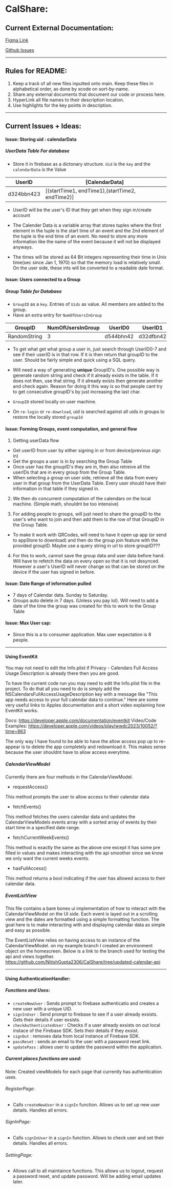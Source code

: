 # CalShare:

## Current External Documentation:

[Figma Link](https://www.figma.com/file/LdDJt5Q6lnb4CsLLT1BDb6/ECS189E-Project-UI?type=design&node-id=01&mode=design&t=z8j25F6VY80fcINF-0)

[Github Issues](https://github.com/NitishGupta2306/CalShare/issues)

---
## Rules for README:
1. Keep a track of all new files inputted onto main. Keep these files in alphabetical order, as done by xcode on sort-by-name.
2. Share any external documents that document our code or process here.
3. HyperLink all file names to their description location.
4. Use highlights for the key points in description.

---

## Current Issues + Ideas:

#### Issue: Storing uid : calendarData
##### UserData Table For database
- Store it in firebase as a dictonary structure. `Uid` is the `key` and the `calendarData` is the Value

|  UserID  |    [CalendarData]    |
|----------|----------------------|
|d324bbn423|[(startTime1, endTime1),(startTime2, endTime2)]|

- UserID will be the user's ID that they get when they sign in/create account

- The Calender Data is a variable array that stores tuples where the first element in the tuple is the start time of an event and the 2nd element of the tuple is the end time of an event. No need to store any more information like the name of the event because it will not be displayed anyways.

- The times will be stored as 64 Bit integers representing their time in Unix time(sec since Jan 1, 1970) so that the memory load is relatively small. On the user side, these ints will be converted to a readable date format.


#### Issue: Users connected to a Group
##### Group Table for Database
- `GroupID` as a `key`. Entries of `Uids` as value. All members are added to the group.
- Have an extra entry for `NumOfUsersInGroup`

|   GroupID  |NumOfUsersInGroup| UserID0 | UserID1 | UserID2 | UserID3 | UserID4 | UserID5 | UserID6 | UserID7 |
|------------|-----------------|---------|---------|---------|---------|---------|---------|---------|---------|
|RandomString|        3        |d544bhn42|d32dfbn42|d390jmn78|         |         |         |         |         |

- To get what get what group a user in, just search through UserID0-7 and see if their userID is in that row. If it is then return that groupID to the user. Should be fairly simple and quick using a SQL query.

- Will need a way of generating **unique** GroupID's. One possible way is generate random string and check if it already exists in the table. If it does not then, use that string. If it already exists then generate another and check again. Reason for doing it this way is so that people cant try to get consecutive groupID's by just increasing the last char.

- `GroupID` stored locally on user machine.
                    
- On `re-login` or `re-download`, uid is searched against all uids in groups to restore the locally stored `groupId`


#### Issue: Forming Groups, event computation, and general flow
1. Getting userData flow
  * Get userID from user by either signing in or from device(previous sign in)
  * Get the groups a user is in by searching the Group Table
  * Once user has the groupID's they are in, then also retreive all the userIDs that are in every group from the Group Table. 
  * When selecting a group on user side, retrieve all the data from every user in that group from the UserData Table. Every user should have their information in that table if they signed in.
 
2. We then do concurrent computation of the calendars on the local machine. (Simple math, shouldnt be too intensive)

3. For adding people to groups, will just need to share the groupID to the user's who want to join and then add them to the row of that GroupID in the Group Table.
  * To make it work with QRCodes, will need to have it open up app (or send to appStore to download) and then do the group join feature with the provided groupID. Maybe use a query string in url to store groupID???
4. For this to work, cannot save the group data and user data before hand. Will have to refetch the data on every open so that it is not desynced. However a user's UserID will never change so that can be stored on the device if the user has signed in before.

#### Issue: Date Range of information pulled
- 7 days of Calendar data. Sunday to Saturday.
- Groups auto delete in 7 days. (Unless you pay lol). Will need to add a date of the time the group was created for this to work to the Group Table

#### Issue: Max User cap:
- Since this is a to consumer application. Max user expectation is 8 people.

----

#### Using EventKit
You may not need to edit the Info.plist if Privacy - Calendars Full Access Usage Description
is already there then you are good.

To have the current code run you may need to edit the Info.plist file in the
project. To do that all you need to do is simply add the NSCalendarsFullAccessUsageDescription
key with a message like "This app needs access to your full calendar data to continue." 
Here are some very useful links to Apples documentation and a short video 
explaining how EventKit works.

Docs: https://developer.apple.com/documentation/eventkit Video/Code Examples: https://developer.apple.com/videos/play/wwdc2023/10052/?time=863

The only way I have found to be able to have the allow access pop up to 
re-appear is to delete the app completely and redownload it. 
This makes sense because the user shouldnt have to allow access everytime.

##### CalendarViewModel

Currently there are four methods in the CalendarViewModel.
- requestAccess()

This method prompts the user to allow access to their calendar data
- fetchEvents()

This method fetches the users calendar data and updates the CalendarViewModels
events array with a sorted array of events by their start time in a specified
date range.

- fetchCurrentWeekEvents()

This method is exactly the same as the above one except it has some pre filled
in values and makes interacting with the api smoother since we know we only 
want the current weeks events.
- hasFullAccess()

This method returns a bool indicating if the user has allowed access to their
calendar data.

##### EventListView

This file contains a bare bones ui implementation of how to interact with the
CalendarViewModel on the UI side. Each event is layed out in a scrolling view
and the dates are formatted using a simple formatting function. The goal here
is to make interacting with and displaying calendar data as simple and easy
as possible.

The EventListView relies on having access to an instance of the CalendarViewModel.
on my example branch I created an environment object on the homescreen. Below
is a link to the branch used for testing the api and views together.
https://github.com/NitishGupta2306/CalShare/tree/updated-calendar-api

---

#### Using AuthenticationHandler:

##### Functions and Uses:
  - `createNewUser` : Sends prompt to firebase authenticatio and creates a new user with a unique UID.
  - `signInUser` : Send prompt to firebase to see if a user already exsists. Gets their details if user exsists.
  - `checkAuthenticatedUser` : Checks if a user already exsists on out local instace of the Firebase SDK. Sets their details if they exsist.
  - `signOut` : removes data from local instance of Firebase SDK.
  - `passReset` : sends an email to the user with a password reset link.
  - `updatePass` : allows user to update the password within the application.

##### Current places functions are used:
Note: Created viewModels for each page that currently has authentication uses.
###### RegisterPage:
- Calls `createNewUser` in a `signIn` function. Allows us to set up new user details. Handles all errors.

###### SignInPage:
- Calls `signInUser` in a `signIn` function. Allows to check user and set their details. Handles all errors.

###### SettingPage:
- Allows call to all maintaince functions. This allows us to logout, request a password reset, and update password. Will be adding email updates later.





